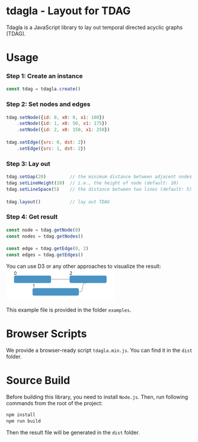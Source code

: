 # tdagla - Layout for TDAG

Tdagla is a JavaScript library to lay out temporal directed acyclic graphs (TDAG).

# Usage
### Step 1: Create an instance
```js
const tdag = tdagla.create()
```

### Step 2: Set nodes and edges
```js
tdag.setNode({id: 0, x0: 0, x1: 100})
    .setNode({id: 1, x0: 50, x1: 175})
    .setNode({id: 2, x0: 150, x1: 250})

tdag.setEdge({src: 0, dst: 2})
    .setEdge({src: 1, dst: 2})
```

### Step 3: Lay out
```js
tdag.setGap(20)         // the minimum distance between adjacent nodes on the same line (default: 20)
tdag.setLineHeight(10)  // i.e., the height of node (default: 10)
tdag.setLineSpace(5)    // the distance between two lines (default: 5)

tdag.layout()           // lay out TDAG
```

### Step 4: Get result
```js
const node = tdag.getNode(0)
const nodes = tdag.getNodes()

const edge = tdag.getEdge(0, 2)
const edges = tdag.getEdges()
```
You can use D3 or any other approaches to visualize the result:
![(Example1](./img/example1.png)

This example file is provided in the folder `examples`.

# Browser Scripts

We provide a browser-ready script `tdagla.min.js`. You can find it in the `dist` folder.

# Source Build
Before building this library, you need to install `Node.js`. Then, run following commands from the root of the project:
```bash
npm install
npm run build
```

Then the result file will be generated in the `dist` folder.
